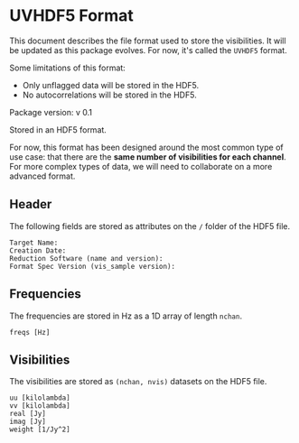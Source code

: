 # UVHDF5 Format

This document describes the file format used to store the visibilities. It will be updated as this package evolves. For now, it's called the `UVHDF5` format.

Some limitations of this format:

* Only unflagged data will be stored in the HDF5.
* No autocorrelations will be stored in the HDF5.

Package version: v 0.1

Stored in an HDF5 format.

For now, this format has been designed around the most common type of use case: that there are the **same number of visibilities for each channel**. For more complex types of data, we will need to collaborate on a more advanced format.

## Header

The following fields are stored as attributes on the `/` folder of the HDF5 file.

    Target Name: 
    Creation Date: 
    Reduction Software (name and version): 
    Format Spec Version (vis_sample version):

## Frequencies

The frequencies are stored in Hz as a 1D array of length `nchan`. 

    freqs [Hz]

## Visibilities

The visibilities are stored as `(nchan, nvis)` datasets on the HDF5 file.

    uu [kilolambda]
    vv [kilolambda]
    real [Jy]
    imag [Jy]
    weight [1/Jy^2]


